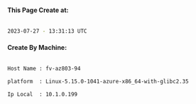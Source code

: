 
   
#### This Page Create at:

```bash

2023-07-27 - 13:31:13 UTC

```

#### Create By Machine:

```bash

Host Name : fv-az803-94

platform  : Linux-5.15.0-1041-azure-x86_64-with-glibc2.35

Ip Local  : 10.1.0.199

```

